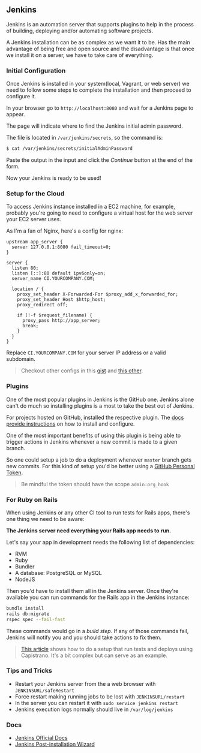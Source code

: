 ## Jenkins

Jenkins is an automation server that supports plugins to help in the process of building, deploying and/or automating software projects.

A Jenkins installation can be as complex as we want it to be. Has the main advantage of being free and open source and the disadvantage is that once we install it on a server, we have to take care of everything.

### Initial Configuration

Once Jenkins is installed in your system(local, Vagrant, or web server) we need to follow some steps to complete the installation and then proceed to configure it.

In your browser go to `http://localhost:8080` and wait for a Jenkins page to appear.

The page will indicate where to find the Jenkins initial admin password.

The file is located in `/var/jenkins/secrets`, so the command is:

```bash
$ cat /var/jenkins/secrets/initialAdminPassword
```

Paste the output in the input and click the _Continue_ button at the end of the form.

Now your Jenkins is ready to be used!

### Setup for the Cloud

To access Jenkins instance installed in a EC2 machine, for example, probably you're going to need to configure a virtual host for the web server your EC2 server uses.

As I'm a fan of Nginx, here's a config for nginx:

```
upstream app_server {
  server 127.0.0.1:8080 fail_timeout=0;
}
 
server {
  listen 80;
  listen [::]:80 default ipv6only=on;
  server_name CI.YOURCOMPANY.COM;
 
  location / {
    proxy_set_header X-Forwarded-For $proxy_add_x_forwarded_for;        
    proxy_set_header Host $http_host;
    proxy_redirect off;
 
    if (!-f $request_filename) {
      proxy_pass http://app_server;
      break;
    }
  }
}
```

Replace `CI.YOURCOMPANY.COM` for your server IP address or a valid subdomain.

> Checkout other configs in this [gist](https://gist.github.com/VimleshS/2d98e355940e36f5d0c0f61751b3d280) and [this other](https://gist.github.com/rdegges/913102).

### Plugins

One of the most popular plugins in Jenkins is the GitHub one. Jenkins alone can't do much so installing plugins is a most to take the best out of Jenkins.

For projects hosted on GitHub, installed the respective plugin. The [docs provide instructions](https://wiki.jenkins.io/display/JENKINS/Github+Plugin#GitHubPlugin-TriggerabuildwhenachangeispushedtoGitHub) on how to install and configure.

One of the most important benefits of using this plugin is being able to trigger actions in Jenkins whenever a new commit is made to a given branch.

So one could setup a job to do a deployment whenever `master` branch gets new commits. For this kind of setup you'd be better using a [GitHub Personal Token](https://help.github.com/en/github/authenticating-to-github/creating-a-personal-access-token-for-the-command-line).

> Be mindful the token should have the scope `admin:org_hook`

### For Ruby on Rails

When using Jenkins or any other CI tool to run tests for Rails apps, there's one thing we need to be aware:

**The Jenkins server need everything your Rails app needs to run.**

Let's say your app in development needs the following list of dependencies:

- RVM
- Ruby
- Bundler
- A database: PostgreSQL or MySQL
- NodeJS

Then you'd have to install them all in the Jenkins server. Once they're available you can run commands for the Rails app in the Jenkins instance:

```bash
bundle install
rails db:migrate
rspec spec --fail-fast
```

These commands would go in a _build step_. If any of those commands fail, Jenkins will notify you and you should take actions to fix them.

> [This article](https://ryaneschinger.com/blog/automated-rails-deployments-jenkins-capistrano/) shows how to do a setup that run tests and deploys using Capistrano. It's a bit  complex but can serve as an example.

### Tips and Tricks

- Restart your Jenkins server from the a web browser with `JENKINSURL/safeRestart`
- Force restart making running jobs to be lost with `JENKINSURL/restart`
- In the server you can restart it with `sudo service jenkins restart`
- Jenkins execution logs normally should live in `/var/log/jenkins`

### Docs

- [Jenkins Official Docs](https://jenkins.io/doc/)
- [Jenkins Post-installation Wizard](https://jenkins.io/doc/book/installing/#setup-wizard)

